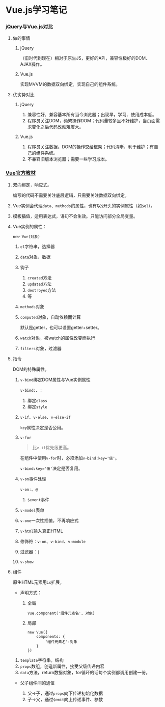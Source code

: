 # Vue.js学习笔记

### jQuery与Vue.js对比
1. 做的事情

    1. jQuery

        （旧时代到现在）相对于原生JS，更好的API，兼容性极好的DOM、AJAX操作。
    1. Vue.js

        实现MVVM的数据双向绑定，实现自己的组件系统。
2. 优劣势对比

    1. jQuery

        1. 兼容性好，兼容基本所有当今浏览器；出现早，学习、使用成本低。
        2. 程序员关注DOM，频繁操作DOM；代码量较多且不好维护，当页面需求变化之后代码改动难度大。
    2. Vue.js

        1. 程序员关注数据，DOM的操作交给框架；代码清晰，利于维护；有自己的组件系统。
        2. 不兼容旧版本浏览器；需要一些学习成本。

### [Vue官方教材](https://cn.vuejs.org/v2/guide/)
1. 双向绑定，响应式。

    编写的代码不需要关注底层逻辑，只需要关注数据双向绑定。
2. Vue实例会代理`data`、`methods`的属性，也有以`$`开头的实例属性（如`$el`）。
3. 模板插值，适用表达式，语句不会生效。只能访问部分全局变量。
2. Vue实例的属性：

    `new Vue(对象)`

    1. `el`字符串，选择器
    2. `data`对象，数据
    3. 钩子

        1. `created`方法
        2. `updated`方法
        3. `destroyed`方法
        4. 等
    4. `methods`对象
    5. `computed`对象，自动依赖而计算

        默认是getter，也可以设置getter+setter。
    6. `watch`对象，被watch的属性改变而执行
    7. `filters`对象，过滤器
3. 指令

    DOM的特殊属性。

    1. `v-bind`绑定DOM属性与Vue实例属性

        `v-bind:`、`:`

        1. 绑定`class`
        2. 绑定`style`
    2. `v-if`、`v-else`、`v-else-if`

        `key`属性决定是否公用。
    3. `v-for`

        >比`v-if`优先级更高。

        在组件中使用`v-for`时，必须添加`v-bind:key='值'`。

        `v-bind:key='值'`决定是否复用。
    3. `v-on`事件处理

        `v-on:`、`@`

        1. `$event`事件
    4. `v-model`表单
    5. `v-one`一次性插值，不再响应式
    6. `v-html`输入真正HTML
    7. 修饰符：`v-on`、`v-bind`、`v-module`
    8. 过滤器：`|`
    9. `v-show`
4. 组件

    原生HTML元素用`is`扩展。

    - 声明方式：

        1. 全局

            `Vue.component('组件元素名', 对象)`
        2. 局部

            ```
            new Vue({
                components: {
                    '组件元素名':对象
                }
            })
            ```

    1. `template`字符串，结构
    2. `props`数组，创造新属性，接受父级传递内容
    3. `data`方法，return数据对象，for循环的话每个实例都调用创建一份。

    - 父子组件间的通信

        1. 父->子，通过`props`向下传递初始化数据
        2. 子->父，通过`$emit`向上传递事件、参数